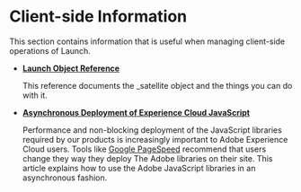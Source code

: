 # Client-side Information

This section contains information that is useful when managing client-side operations of Launch.

* [**Launch Object Reference**](web/launch-object-reference.md)

  This reference documents the \_satellite object and the things you can do with it.

* [**Asynchronous Deployment of Experience Cloud JavaScript**](web/asynchronous-deployment.md)

  Performance and non-blocking deployment of the JavaScript libraries required by our products is increasingly important to Adobe Experience Cloud users. Tools like [Google PageSpeed](https://developers.google.com/speed/pagespeed/insights/) recommend that users change they way they deploy The Adobe libraries on their site. This article explains how to use the Adobe JavaScript libraries in an asynchronous fashion.

